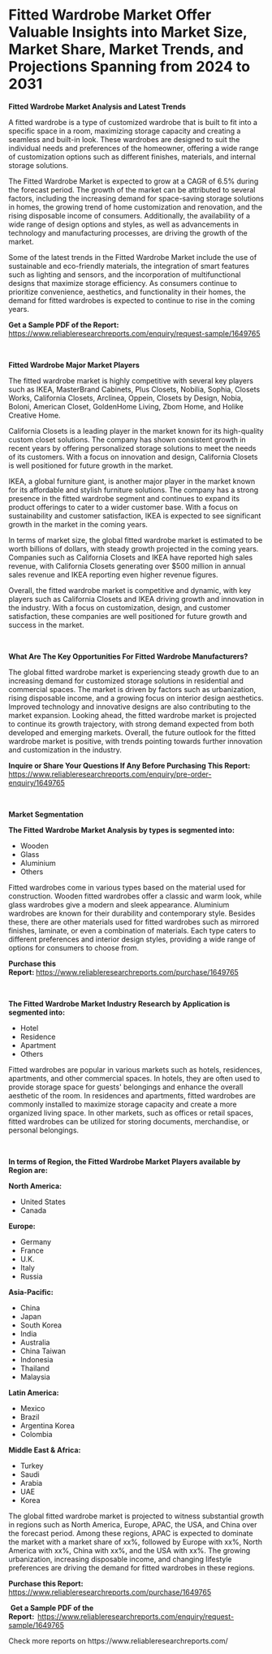 <p><h1>Fitted Wardrobe Market Offer Valuable Insights into Market Size, Market Share, Market Trends, and Projections Spanning from 2024 to 2031</h1></p><p><strong>Fitted Wardrobe Market Analysis and Latest Trends</strong></p>
<p><p>A fitted wardrobe is a type of customized wardrobe that is built to fit into a specific space in a room, maximizing storage capacity and creating a seamless and built-in look. These wardrobes are designed to suit the individual needs and preferences of the homeowner, offering a wide range of customization options such as different finishes, materials, and internal storage solutions.</p><p>The Fitted Wardrobe Market is expected to grow at a CAGR of 6.5% during the forecast period. The growth of the market can be attributed to several factors, including the increasing demand for space-saving storage solutions in homes, the growing trend of home customization and renovation, and the rising disposable income of consumers. Additionally, the availability of a wide range of design options and styles, as well as advancements in technology and manufacturing processes, are driving the growth of the market.</p><p>Some of the latest trends in the Fitted Wardrobe Market include the use of sustainable and eco-friendly materials, the integration of smart features such as lighting and sensors, and the incorporation of multifunctional designs that maximize storage efficiency. As consumers continue to prioritize convenience, aesthetics, and functionality in their homes, the demand for fitted wardrobes is expected to continue to rise in the coming years.</p></p>
<p><strong>Get a Sample PDF of the Report:&nbsp;</strong> <a href="https://www.reliableresearchreports.com/enquiry/request-sample/1649765">https://www.reliableresearchreports.com/enquiry/request-sample/1649765</a></p>
<p>&nbsp;</p>
<p><strong>Fitted Wardrobe Major Market Players</strong></p>
<p><p>The fitted wardrobe market is highly competitive with several key players such as IKEA, MasterBrand Cabinets, Plus Closets, Nobilia, Sophia, Closets Works, California Closets, Arclinea, Oppein, Closets by Design, Nobia, Boloni, American Closet, GoldenHome Living, Zbom Home, and Holike Creative Home.</p><p>California Closets is a leading player in the market known for its high-quality custom closet solutions. The company has shown consistent growth in recent years by offering personalized storage solutions to meet the needs of its customers. With a focus on innovation and design, California Closets is well positioned for future growth in the market.</p><p>IKEA, a global furniture giant, is another major player in the market known for its affordable and stylish furniture solutions. The company has a strong presence in the fitted wardrobe segment and continues to expand its product offerings to cater to a wider customer base. With a focus on sustainability and customer satisfaction, IKEA is expected to see significant growth in the market in the coming years.</p><p>In terms of market size, the global fitted wardrobe market is estimated to be worth billions of dollars, with steady growth projected in the coming years. Companies such as California Closets and IKEA have reported high sales revenue, with California Closets generating over $500 million in annual sales revenue and IKEA reporting even higher revenue figures.</p><p>Overall, the fitted wardrobe market is competitive and dynamic, with key players such as California Closets and IKEA driving growth and innovation in the industry. With a focus on customization, design, and customer satisfaction, these companies are well positioned for future growth and success in the market.</p></p>
<p>&nbsp;</p>
<p><strong>What Are The Key Opportunities For Fitted Wardrobe Manufacturers?</strong></p>
<p><p>The global fitted wardrobe market is experiencing steady growth due to an increasing demand for customized storage solutions in residential and commercial spaces. The market is driven by factors such as urbanization, rising disposable income, and a growing focus on interior design aesthetics. Improved technology and innovative designs are also contributing to the market expansion. Looking ahead, the fitted wardrobe market is projected to continue its growth trajectory, with strong demand expected from both developed and emerging markets. Overall, the future outlook for the fitted wardrobe market is positive, with trends pointing towards further innovation and customization in the industry.</p></p>
<p><strong>Inquire or Share Your Questions If Any Before Purchasing This Report:</strong> <a href="https://www.reliableresearchreports.com/enquiry/pre-order-enquiry/1649765">https://www.reliableresearchreports.com/enquiry/pre-order-enquiry/1649765</a></p>
<p>&nbsp;</p>
<p><strong>Market Segmentation</strong></p>
<p><strong>The Fitted Wardrobe Market Analysis by types is segmented into:</strong></p>
<p><ul><li>Wooden</li><li>Glass</li><li>Aluminium</li><li>Others</li></ul></p>
<p><p>Fitted wardrobes come in various types based on the material used for construction. Wooden fitted wardrobes offer a classic and warm look, while glass wardrobes give a modern and sleek appearance. Aluminium wardrobes are known for their durability and contemporary style. Besides these, there are other materials used for fitted wardrobes such as mirrored finishes, laminate, or even a combination of materials. Each type caters to different preferences and interior design styles, providing a wide range of options for consumers to choose from.</p></p>
<p><strong>Purchase this Report:&nbsp;</strong><a href="https://www.reliableresearchreports.com/purchase/1649765">https://www.reliableresearchreports.com/purchase/1649765</a></p>
<p>&nbsp;</p>
<p><strong>The Fitted Wardrobe Market Industry Research by Application is segmented into:</strong></p>
<p><ul><li>Hotel</li><li>Residence</li><li>Apartment</li><li>Others</li></ul></p>
<p><p>Fitted wardrobes are popular in various markets such as hotels, residences, apartments, and other commercial spaces. In hotels, they are often used to provide storage space for guests' belongings and enhance the overall aesthetic of the room. In residences and apartments, fitted wardrobes are commonly installed to maximize storage capacity and create a more organized living space. In other markets, such as offices or retail spaces, fitted wardrobes can be utilized for storing documents, merchandise, or personal belongings.</p></p>
<p>&nbsp;</p>
<p><strong>In terms of Region, the Fitted Wardrobe Market Players available by Region are:</strong></p>
<p>
    <p> <strong> North America: </strong>
        <ul>
            <li>United States</li>
            <li>Canada</li>
        </ul>
        </p> 
    <p> <strong> Europe: </strong>
        <ul>
            <li>Germany</li>
            <li>France</li>
            <li>U.K.</li>
            <li>Italy</li>
            <li>Russia</li>
        </ul>
        </p> 
    <p> <strong> Asia-Pacific: </strong>
        <ul>
            <li>China</li>
            <li>Japan</li>
            <li>South Korea</li>
            <li>India</li>
            <li>Australia</li>
            <li>China Taiwan</li>
            <li>Indonesia</li>
            <li>Thailand</li>
            <li>Malaysia</li>
        </ul>
        </p> 
    <p> <strong> Latin America: </strong>
        <ul>
            <li>Mexico</li>
            <li>Brazil</li>
            <li>Argentina Korea</li>
            <li>Colombia</li>
        </ul>
        </p> 
    <p> <strong> Middle East & Africa: </strong>
        <ul>
            <li>Turkey</li>
            <li>Saudi</li>
            <li>Arabia</li>
            <li>UAE</li>
            <li>Korea</li>
        </ul>
    </p>
    </p>
<p><p>The global fitted wardrobe market is projected to witness substantial growth in regions such as North America, Europe, APAC, the USA, and China over the forecast period. Among these regions, APAC is expected to dominate the market with a market share of xx%, followed by Europe with xx%, North America with xx%, China with xx%, and the USA with xx%. The growing urbanization, increasing disposable income, and changing lifestyle preferences are driving the demand for fitted wardrobes in these regions.</p></p>
<p><strong>Purchase this Report: </strong><a href="https://www.reliableresearchreports.com/purchase/1649765">https://www.reliableresearchreports.com/purchase/1649765</a></p>
<p>&nbsp;<strong>Get a Sample PDF of the Report:&nbsp;&nbsp;</strong><a href="https://www.reliableresearchreports.com/enquiry/request-sample/1649765">https://www.reliableresearchreports.com/enquiry/request-sample/1649765</a></p>
<p><strong></strong></p>
<p>Check more reports on https://www.reliableresearchreports.com/</p>